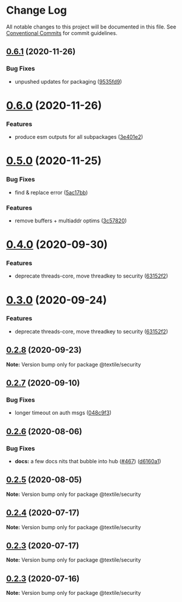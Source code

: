 # Change Log

All notable changes to this project will be documented in this file.
See [Conventional Commits](https://conventionalcommits.org) for commit guidelines.

## [0.6.1](https://github.com/textileio/js-threads/compare/@textile/security@0.6.0...@textile/security@0.6.1) (2020-11-26)


### Bug Fixes

* unpushed updates for packaging ([9535fd9](https://github.com/textileio/js-threads/commit/9535fd9d359cd15275f318663d0cc9d47d856206))





# [0.6.0](https://github.com/textileio/js-threads/compare/@textile/security@0.5.0...@textile/security@0.6.0) (2020-11-26)


### Features

* produce esm outputs for all subpackages ([3e401e2](https://github.com/textileio/js-threads/commit/3e401e2af0aa5bdd0b9f57dd23385843c2b6a5b4))





# [0.5.0](https://github.com/textileio/js-threads/compare/@textile/security@0.4.0...@textile/security@0.5.0) (2020-11-25)


### Bug Fixes

* find & replace error ([5ac17bb](https://github.com/textileio/js-threads/commit/5ac17bbe053f55c48a6fd9457353f50900410247))


### Features

* remove buffers + multiaddr optims ([3c57820](https://github.com/textileio/js-threads/commit/3c578203b8614aad0e892832b8efcc90d6e13fac))





# [0.4.0](https://github.com/textileio/js-threads/compare/@textile/security@0.2.7...@textile/security@0.4.0) (2020-09-30)


### Features

* deprecate threads-core, move threadkey to security ([63152f2](https://github.com/textileio/js-threads/commit/63152f2514ae01a6ca539948104c8c32dd0c1503))





# [0.3.0](https://github.com/textileio/js-threads/compare/@textile/security@0.2.7...@textile/security@0.3.0) (2020-09-24)


### Features

* deprecate threads-core, move threadkey to security ([63152f2](https://github.com/textileio/js-threads/commit/63152f2514ae01a6ca539948104c8c32dd0c1503))





## [0.2.8](https://github.com/textileio/js-threads/compare/@textile/security@0.2.7...@textile/security@0.2.8) (2020-09-23)

**Note:** Version bump only for package @textile/security





## [0.2.7](https://github.com/textileio/js-threads/compare/@textile/security@0.2.6...@textile/security@0.2.7) (2020-09-10)


### Bug Fixes

* longer timeout on auth msgs ([048c9f3](https://github.com/textileio/js-threads/commit/048c9f38d02f718c12cfa3d1bd297fa32e5e1906))





## [0.2.6](https://github.com/textileio/js-threads/compare/@textile/security@0.2.5...@textile/security@0.2.6) (2020-08-06)


### Bug Fixes

* **docs:** a few docs nits that bubble into hub ([#467](https://github.com/textileio/js-threads/issues/467)) ([d6160a1](https://github.com/textileio/js-threads/commit/d6160a116f018ba70a811239be8947a0a14bf2c2))





## [0.2.5](https://github.com/textileio/js-threads/compare/@textile/security@0.2.4...@textile/security@0.2.5) (2020-08-05)

**Note:** Version bump only for package @textile/security





## [0.2.4](https://github.com/textileio/js-threads/compare/@textile/security@0.2.3...@textile/security@0.2.4) (2020-07-17)

**Note:** Version bump only for package @textile/security





## [0.2.3](https://github.com/textileio/js-threads/compare/@textile/security@0.2.2...@textile/security@0.2.3) (2020-07-17)

**Note:** Version bump only for package @textile/security





## [0.2.3](https://github.com/textileio/js-threads/compare/@textile/security@0.2.2...@textile/security@0.2.3) (2020-07-16)

**Note:** Version bump only for package @textile/security
